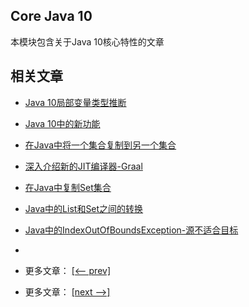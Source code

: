 ## Core Java 10

本模块包含关于Java 10核心特性的文章

## 相关文章

- [Java 10局部变量类型推断](docs/Java10局部变量类型推断.md)
- [Java 10中的新功能](docs/Java10中的新功能.md)
- [在Java中将一个集合复制到另一个集合](docs/在Java中将一个集合复制到另一个集合.md)
- [深入介绍新的JIT编译器-Graal](docs/深入介绍新的JIT编译器-Graal.md)
- [在Java中复制Set集合](docs/在Java中复制Set集合.md)
- [Java中的List和Set之间的转换](docs/Java中的List和Set之间的转换.md)
- [Java中的IndexOutOfBoundsException-源不适合目标](docs/Java中的IndexOutOfBoundsException-源不适合目标.md)
- []()

- 更多文章： [[<-- prev]](../java9-jigsaw/README.md)
- 更多文章： [[next -->]](../java11-1/README.md)
